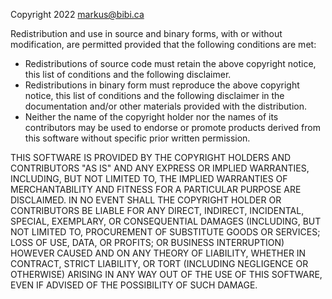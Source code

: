 Copyright 2022 markus@bibi.ca

Redistribution and use in source and binary forms, with or without modification,
are permitted provided that the following conditions are met:

 *  Redistributions of source code must retain the above copyright notice, this
    list of conditions and the following disclaimer.
 *  Redistributions in binary form must reproduce the above copyright notice,
    this list of conditions and the following disclaimer in the documentation
    and/or other materials provided with the distribution.
 *  Neither the name of the copyright holder nor the names of its contributors
    may be used to endorse or promote products derived from this software
    without specific prior written permission.

THIS SOFTWARE IS PROVIDED BY THE COPYRIGHT HOLDERS AND CONTRIBUTORS "AS IS" AND
ANY EXPRESS OR IMPLIED WARRANTIES, INCLUDING, BUT NOT LIMITED TO, THE IMPLIED
WARRANTIES OF MERCHANTABILITY AND FITNESS FOR A PARTICULAR PURPOSE ARE
DISCLAIMED. IN NO EVENT SHALL THE COPYRIGHT HOLDER OR CONTRIBUTORS BE LIABLE FOR
ANY DIRECT, INDIRECT, INCIDENTAL, SPECIAL, EXEMPLARY, OR CONSEQUENTIAL DAMAGES
(INCLUDING, BUT NOT LIMITED TO, PROCUREMENT OF SUBSTITUTE GOODS OR SERVICES;
LOSS OF USE, DATA, OR PROFITS; OR BUSINESS INTERRUPTION) HOWEVER CAUSED AND ON
ANY THEORY OF LIABILITY, WHETHER IN CONTRACT, STRICT LIABILITY, OR TORT
(INCLUDING NEGLIGENCE OR OTHERWISE) ARISING IN ANY WAY OUT OF THE USE OF THIS
SOFTWARE, EVEN IF ADVISED OF THE POSSIBILITY OF SUCH DAMAGE.
